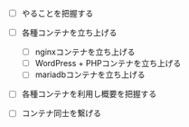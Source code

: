 - [ ] やることを把握する

- [ ] 各種コンテナを立ち上げる
	- [ ] nginxコンテナを立ち上げる
	- [ ] WordPress + PHPコンテナを立ち上げる
	- [ ] mariadbコンテナを立ち上げる
- [ ] 各種コンテナを利用し概要を把握する

- [ ] コンテナ同士を繋げる

